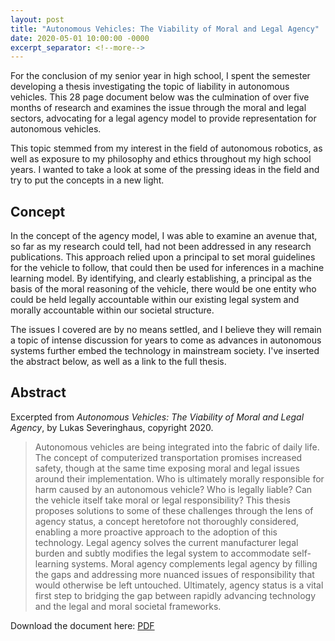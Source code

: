 ```yaml
---
layout: post
title: "Autonomous Vehicles: The Viability of Moral and Legal Agency"
date: 2020-05-01 10:00:00 -0000
excerpt_separator: <!--more-->
---
```

For the conclusion of my senior year in high school, I spent the semester developing a thesis investigating the topic of liability in autonomous vehicles. This 28 page document below was the culmination of over five months of research and examines the issue through the moral and legal sectors, advocating for a legal agency model to provide representation for autonomous vehicles.
<!--more-->

This topic stemmed from my interest in the field of autonomous robotics, as well as exposure to my philosophy and ethics throughout my high school years. I wanted to take a look at some of the pressing ideas in the field and try to put the concepts in a new light.

## Concept
In the concept of the agency model, I was able to examine an avenue that, so far as my research could tell, had not been addressed in any research publications. This approach relied upon a principal to set moral guidelines for the vehicle to follow, that could then be used for inferences in a machine learning model. By identifying, and clearly establishing, a principal as the basis of the moral reasoning of the vehicle, there would be one entity who could be held legally accountable within our existing legal system and morally accountable within our societal structure.

The issues I covered are by no means settled, and I believe they will remain a topic of intense discussion for years to come as advances in autonomous systems further embed the technology in mainstream society. I've inserted the abstract below, as well as a link to the full thesis.

## Abstract
Excerpted from *Autonomous Vehicles: The Viability of Moral and Legal Agency*, by Lukas Severinghaus, copyright 2020.
> Autonomous vehicles are being integrated into the fabric of daily life. The concept of
computerized transportation promises increased safety, though at the same time exposing moral
and legal issues around their implementation. Who is ultimately morally responsible for harm
caused by an autonomous vehicle? Who is legally liable? Can the vehicle itself take moral or
legal responsibility? This thesis proposes solutions to some of these challenges through the lens
of agency status, a concept heretofore not thoroughly considered, enabling a more proactive
approach to the adoption of this technology. Legal agency solves the current manufacturer legal
burden and subtly modifies the legal system to accommodate self-learning systems. Moral
agency complements legal agency by filling the gaps and addressing more nuanced issues of
responsibility that would otherwise be left untouched. Ultimately, agency status is a vital first
step to bridging the gap between rapidly advancing technology and the legal and moral societal
frameworks.


Download the document here: [PDF][thesis-doc]


[thesis-doc]: /assets/Thesis.pdf
